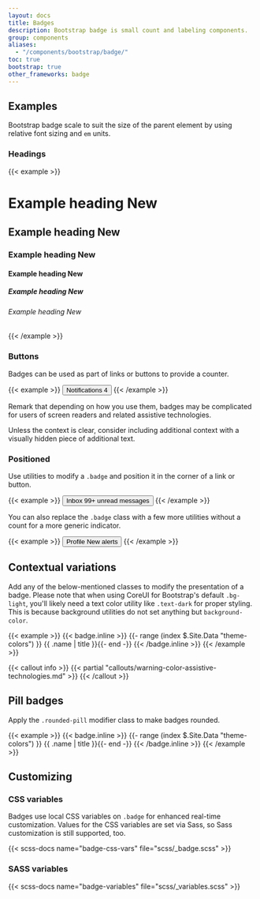 ```yaml
---
layout: docs
title: Badges
description: Bootstrap badge is small count and labeling components.
group: components
aliases:
  - "/components/bootstrap/badge/"
toc: true
bootstrap: true
other_frameworks: badge
---
```


## Examples

Bootstrap badge scale to suit the size of the parent element by using relative font sizing and `em` units.

### Headings

{{< example >}}
<h1>Example heading <span class="badge text-bg-secondary">New</span></h1>
<h2>Example heading <span class="badge text-bg-secondary">New</span></h2>
<h3>Example heading <span class="badge text-bg-secondary">New</span></h3>
<h4>Example heading <span class="badge text-bg-secondary">New</span></h4>
<h5>Example heading <span class="badge text-bg-secondary">New</span></h5>
<h6>Example heading <span class="badge text-bg-secondary">New</span></h6>
{{< /example >}}

### Buttons

Badges can be used as part of links or buttons to provide a counter.

{{< example >}}
<button type="button" class="btn btn-primary">
  Notifications <span class="badge text-bg-secondary">4</span>
</button>
{{< /example >}}

Remark that depending on how you use them, badges may be complicated for users of screen readers and related assistive technologies.

Unless the context is clear, consider including additional context with a visually hidden piece of additional text.

### Positioned

Use utilities to modify a `.badge` and position it in the corner of a link or button.

{{< example >}}
<button type="button" class="btn btn-primary position-relative">
  Inbox
  <span class="position-absolute top-0 start-100 translate-middle badge rounded-pill bg-danger">
    99+
    <span class="visually-hidden">unread messages</span>
  </span>
</button>
{{< /example >}}

You can also replace the `.badge` class with a few more utilities without a count for a more generic indicator.

{{< example >}}
<button type="button" class="btn btn-primary position-relative">
  Profile
  <span class="position-absolute top-0 start-100 translate-middle p-2 bg-danger border border-light rounded-circle">
    <span class="visually-hidden">New alerts</span>
  </span>
</button>
{{< /example >}}

## Contextual variations

Add any of the below-mentioned classes to modify the presentation of a badge. Please note that when using CoreUI for Bootstrap's default `.bg-light`, you'll likely need a text color utility like `.text-dark` for proper styling. This is because background utilities do not set anything but `background-color`.

{{< example >}}
{{< badge.inline >}}
{{- range (index $.Site.Data "theme-colors") }}
<span class="badge text-bg-{{ .name }}">{{ .name | title }}</span>{{- end -}}
{{< /badge.inline >}}
{{< /example >}}

{{< callout info >}}
{{< partial "callouts/warning-color-assistive-technologies.md" >}}
{{< /callout >}}

## Pill badges

Apply the `.rounded-pill` modifier class to make badges rounded.

{{< example >}}
{{< badge.inline >}}
{{- range (index $.Site.Data "theme-colors") }}
<span class="badge rounded-pill text-bg-{{ .name }}">{{ .name | title }}</span>{{- end -}}
{{< /badge.inline >}}
{{< /example >}}

## Customizing

### CSS variables

Badges use local CSS variables on `.badge` for enhanced real-time customization. Values for the CSS variables are set via Sass, so Sass customization is still supported, too.

{{< scss-docs name="badge-css-vars" file="scss/_badge.scss" >}}

### SASS variables

{{< scss-docs name="badge-variables" file="scss/_variables.scss" >}}
